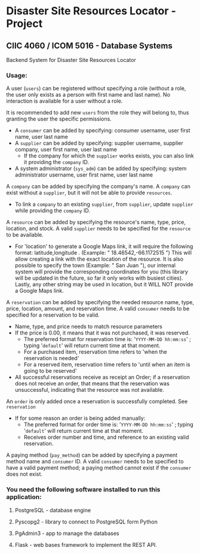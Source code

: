 # Disaster Site Resources Locator - Project

## CIIC 4060 / ICOM 5016 - Database Systems

Backend System for Disaster Site Resources Locator

### Usage:

A user (```users```) can be registered without specifying a role (without a role, the user only exists as a person with first name and last name). No interaction is available for a user without a role.

It is recommended to add new ```users``` from the role they will belong to, thus granting the user the specific permissions.

  * A ```consumer``` can be added by specifying: consumer username, user first name, user last name
  * A ```supplier``` can be added by specifying: supplier username, supplier company, user first name, user last name
    * If the company for which the ```supplier``` works exists, you can also link it providing the ```company``` ID.
  * A system administrator (```sys_adm```) can be added by specifying: system administrator username, user first name, user last name
  
A ```company``` can be added by specifying the company's name. A ```company``` can exist without a ```supplier```, but it will not be able to provide ```resources```.

* To link a ```company``` to an existing ```supplier```, from ```supplier```, update ```supplier``` while providing the ```company``` ID.

A ```resource``` can be added by specifying the resource's name, type, price, location, and stock. A valid ```supplier``` needs to be specified for the ```resource``` to be available.

  * For 'location' to generate a Google Maps link, it will require the following format: latitude,longitude . (Example: " 18.46542,-66.1172515 ") This will allow creating a link with the exact location of the resource. It is also possible to specify the town (Example: " San Juan "), our internal system will provide the corresponding coordinates for you (this library will be updated in the future, so far it only works with busiest cities). Lastly, any other string may be used in location, but it WILL NOT provide a Google Maps link.
    
A ```reservation``` can be added by specifying the needed resource name, type, price, location, amount, and reservation time. A valid ```consumer``` needs to be specified for a reservation to be valid.
 
  * Name, type, and price needs to match resource parameters
  * If the price is 0.00, it means that it was not purchased, it was reserved.
    * The preferred format for reservation time is: '```YYYY-MM-DD hh:mm:ss```' ; typing '```default```' will return current time at that moment.
    * For a purchased item, reservation time refers to 'when the reservation is needed'
    * For a reserved item, reservation time refers to 'until when an item is going to be reserved'
  * All successful reservations receive as receipt an Order; if a reservation does not receive an order, that means that the reservation was unsuccessful, indicating that the resource was not available.
  
An ```order``` is only added once a reservation is successfully completed. See ```reservation```
  * If for some reason an order is being added manually:
    * The preferred format for order time is: '```YYYY-MM-DD hh:mm:ss```' ; typing '```default```' will return current time at that moment.
    * Receives order number and time, and reference to an existing valid reservation.

A paying method (```pay_method```) can be added by specifying a payment method name and ```consumer``` ID. A valid ```consumer``` needs to be specified to have a valid payment method; a paying method cannot exist if the ```consumer``` does not exist.



### You need the following software installed to run this application:

1. PostgreSQL - database engine

2. Pyscopg2 - library to connect to PostgreSQL form Python

3. PgAdmin3 - app to manage the databases

4. Flask - web bases framework to implement the REST API.
